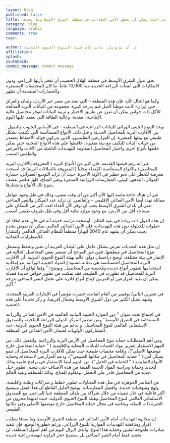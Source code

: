 ```yaml
---
layout: blog
published: false
title: حجر الزاوية الزراعي الذي يمكن أن يحقق الأمن الغذائي في منطقة الشرق الأوسط وما بعدها 
category: blog
language: arabic
comments: true
tags: 

author: م. آن توتويلر، مدير عام هيئة التنوع الحيوي الدولية
affiliation: 
splash: 
youtubeid: 
commit_message: commit message
---
```

يحق لدول الشرق الأوسط في منطقة الهلال الخصيب أن تفخر بأرثها الزراعي.  ودون الابتكارات التي أنشأت  الزراعة الحديثة منذ 10,000 عاماً، ما كان للمجتمعات المستقرة والحضارات المتقدمة أن تظهر. 

وكما هو الحال الآن، فإن هذه المنطقة – التي تمتد من مصر عبر الأردن، ولبنان والعراق حتى إيران- كانت موطناً لأصل قيم بدرجة كبيرة: مجموعة من النباتات البرية الصالحة للأكل ذات خواص يمكن أن تعزز عن طريق الاختيار و تربية النباتات لتوفر محاصيل عالية الإنتاجية ، مغذية، وعالية الطاقة التي نعتمد عليها اليوم. 

يوجد التنوع الجيني الوراثي للنباتات الزراعية في المنطقة – في الأساس الحبوب والبقول-  بين الأقارب البرية للمحاصيل الحديثة و قبل ذلك، الأنواع المستأنسة التي تكيفت بشكل طبيعي مع بيئتها المتغيرة.   إن المزارعين التقليديين، الذين يدركون فوائد الاحتفاظ بمصدر من جينات النبات للتكيف مع بيئة متغيرة، حافظوا على هذه الأنواع المحلية  حتى يمكن خلطها بأنواع أخرى واختيار المحاصيل المقاومة للتهديدات الناشئة من الآفات والأمراض والطقس الصعب.

غير أنه رغم قيمتها القديمة، فإن كثير من الأنواع البرية ( المعروفة بالأقارب البرية للمحاصيل) والأنواع المستأنسة المُعدلة محلياً ( المعروفة بالسلالات البرية) قد أصبحت معرضة للخطر على نحو خطير في الآونة الأخيرة.  حيث أن تزايد التوسع العمراني، خسارة الموائل، التدهور البيئي، الممارسات الزراعية المدمرة وتغير المناخ، كلها عناصر تعصف بتنوع تلك الأنواع وانتشارها.  

غير أن هناك حاجة ماسة إليها الآن أكثر من أي وقت مضى، وذلك في ظل وجود عوامل مماثلة تهدد أيضا الأمن الغذائي الإقليمي – والعالمي.  إن تزايد عدد السكان والتغير المناخي تعني أن بلدان الشرق الأوسط يجب أن توفر الآن الغذاء لعدد أكبر من السكان على مساحة أقل من الأرض، مع وجود موارد مائية أقل وفي ظل ظروف طقس أصعب.  

إن هذه الدول ذات ريادة في بقية العالم : أوضحت دراسة حديثة  أنه في حال عدم اتخاذ أي خطوات للحيلولة دون هذه التهديدات، فإن الأمن الغذائي العالمي يمكن أن يقوض بشدة بحيث يمكن أن يشهد عام 2040 انهياراً منتظماً للنظام الغذائي العالمي وانتشاراً للاضطرابات الغذائية.

إن مثل هذه التحديات تفرض بشكل عاجل على البلدان العربية أن تقنن وتحفظ وتستغل تنوع المحاصيل في منطقتها.  فمن غير المرجح أن تستمر بعض المحاصيل الحالية في الإثمار في بيئة مختلفة.  أوضح د.إحسان دولو، عالم بهيئة التنوع الحيوي الدولية، أن الأقارب البرية للمحاصيل المستأنسة هي بمثابة مستودع للمواد الجينية الوراثية، مع إمكانية استخدامها لتطوير أنواع جديدة ومُحسنة من المحاصيل.  ويوضح: " وفقا لواقع أن الأقارب البرية للمحاصيل قد تطورت في الطبيعة، فقد تمكنت من تطوير خواص جديدة مُعدلة يمكن أن تفيد المزارعين أو المربين لإنتاج أنواع  قادرة على تحمل التغير المناخي بدرجة أكبر."

في تشرين الثاني/ نوفمبر من العام الفائت، حضرت مؤتمراً في الإمارات العربية المتحدة، وشهد تمثيل الكثير من دول الشرق الأوسط وشمال إفريقيا، و ركز تحديداً على هذه الحتمية. 

في اجتماع تحت عنوان " دور الموارد الجينية النباتية العالمية في الأمن الغذائي والزراعة المستدامة في الشرق الأوسط" ومن تنظيم المركز الدولي للزراعة الملحية، والصندوق الاستئماني العالمي لتنوع المحاصيل، و بدعم من هيئة التنوع الحيوي الدولية، حدد المشاركون الأولويات لضمان الأمن الغذائي في المنطقة. 

ومن أهم المتطلبات حماية تنوع المحاصيل في الأرض البرية والزراعية. ولتفعيل ذلك، من المهم الاستثمار لتعزيز بنوك الجينات للنباتات المحلية والإقليمية ( " حماية المحاصيل خارج موضعها الأصلي")، وإقامة محميات طبيعية حيث يمكن للأقارب البرية للمحاصيل أن تنمو بشكل آمن ( " حماية المحاصيل في مكانها الطبيعي")، ودعم المزارعين لاستخدام وحماية الأنواع التقليدية ( " الحماية في الحقل").  من المهم أيضا الاستثمار في برامج علمية وذلك لتحديد وحماية ودراسة المواد الجينية القيمة من هذه الأصناف حتي يتسنى تطوير جيل جديد من المحاصيل قادر على التحمل، ومقاوم للمناخ، وذلك للمنطقة وبقية العالم.

من العناصر الجوهرية في مثل هذه المحاولات تطوير خطط و شراكات وطنية وإقليمية، ونُهج ومنهجيات جديدة، وأفضل الممارسات.  يوضح الدليل القاطع أن هذا العمل سيصبح أكثر فاعلية  في حال تنفيذه من خلال شراكة بين بلدان المنطقة جنبا إلى جنب مع الصندوق الاستئماني العالمي لتنوع المحاصيل وهيئة التنوع الحيوي الدولية، حيث لديهما مخزون من الخبرة ذات الصلة، وبخاصة في مجال حماية المحاصيل خارج موضعها الأصلي وفي مكانها الطبيعي. 

 إن مجابهة التهديدات أمام الأمن الغذائي في منطقة الشرق الأوسط وما بعدها يتطلب إقرار ومناقشة التهديدات الموازية للتنوع الزراعي.  ورغم خطورة الوضع، فإن تنفيذ مبادرات طموحة لتقنين وحماية هذا التنوع، والذي لايزال اليوم من أهم أصول المنطقة، لن تحشد فقط أمام التغير المناخي بل ستصبح حجر الزاوية لنهضة زراعية جديدة.